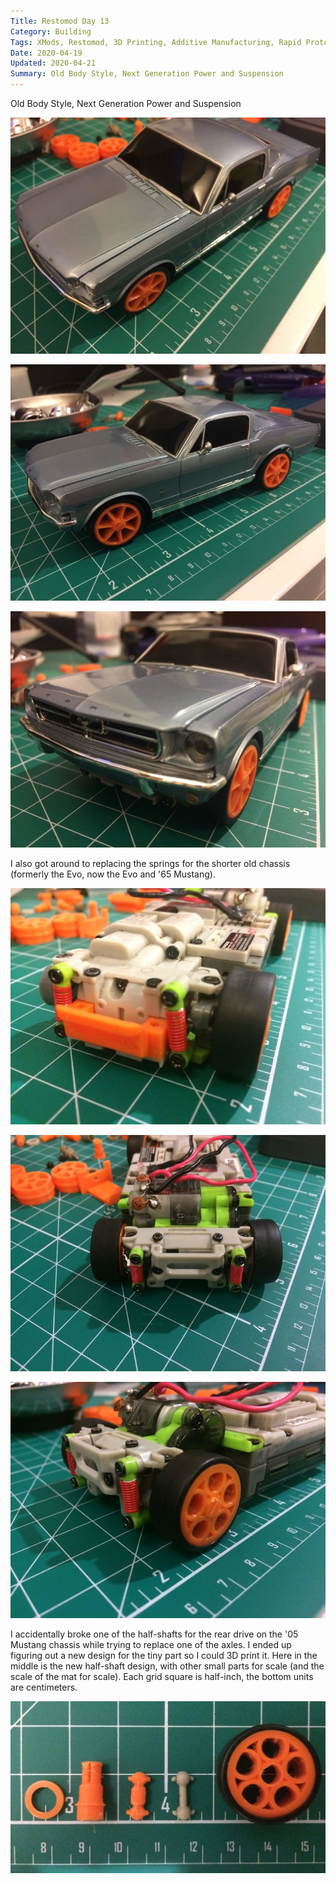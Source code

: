 ```yaml
---
Title: Restomod Day 13
Category: Building
Tags: XMods, Restomod, 3D Printing, Additive Manufacturing, Rapid Prototyping, Ford, Mustang
Date: 2020-04-19
Updated: 2020-04-21
Summary: Old Body Style, Next Generation Power and Suspension
---
```


Old Body Style, Next Generation Power and Suspension

![Image](img/IMG_5311.jpg)

![Image](img/IMG_5314.jpg)

![Image](img/IMG_5315.jpg)

I also got around to replacing the springs for the shorter old chassis (formerly
the Evo, now the Evo and '65 Mustang).

![Image](img/IMG_5316.jpg)

![Image](img/IMG_5317.jpg)

![Image](img/IMG_5319.jpg)

I accidentally broke one of the half-shafts for the rear drive on the '05
Mustang chassis while trying to replace one of the axles. I ended up figuring
out a new design for the tiny part so I could 3D print it. Here in the middle is
the new half-shaft design, with other small parts for scale (and the scale of
the mat for scale). Each grid square is half-inch, the bottom units are
centimeters.

![Image](img/IMG_5320.jpg)

